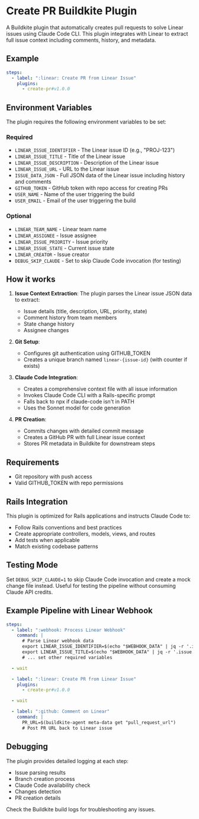 # Create PR Buildkite Plugin

A Buildkite plugin that automatically creates pull requests to solve Linear issues using Claude Code CLI. This plugin integrates with Linear to extract full issue context including comments, history, and metadata.

## Example

```yml
steps:
  - label: ":linear: Create PR from Linear Issue"
    plugins:
      - create-pr#v1.0.0
```

## Environment Variables

The plugin requires the following environment variables to be set:

### Required

- `LINEAR_ISSUE_IDENTIFIER` - The Linear issue ID (e.g., "PROJ-123")
- `LINEAR_ISSUE_TITLE` - Title of the Linear issue
- `LINEAR_ISSUE_DESCRIPTION` - Description of the Linear issue
- `LINEAR_ISSUE_URL` - URL to the Linear issue
- `ISSUE_DATA_JSON` - Full JSON data of the Linear issue including history and comments
- `GITHUB_TOKEN` - GitHub token with repo access for creating PRs
- `USER_NAME` - Name of the user triggering the build
- `USER_EMAIL` - Email of the user triggering the build

### Optional

- `LINEAR_TEAM_NAME` - Linear team name
- `LINEAR_ASSIGNEE` - Issue assignee
- `LINEAR_ISSUE_PRIORITY` - Issue priority
- `LINEAR_ISSUE_STATE` - Current issue state
- `LINEAR_CREATOR` - Issue creator
- `DEBUG_SKIP_CLAUDE` - Set to skip Claude Code invocation (for testing)

## How it works

1. **Issue Context Extraction**: The plugin parses the Linear issue JSON data to extract:
   - Issue details (title, description, URL, priority, state)
   - Comment history from team members
   - State change history
   - Assignee changes

2. **Git Setup**:
   - Configures git authentication using GITHUB_TOKEN
   - Creates a unique branch named `linear-{issue-id}` (with counter if exists)

3. **Claude Code Integration**:
   - Creates a comprehensive context file with all issue information
   - Invokes Claude Code CLI with a Rails-specific prompt
   - Falls back to npx if claude-code isn't in PATH
   - Uses the Sonnet model for code generation

4. **PR Creation**:
   - Commits changes with detailed commit message
   - Creates a GitHub PR with full Linear issue context
   - Stores PR metadata in Buildkite for downstream steps

## Requirements

- Git repository with push access
- Valid GITHUB_TOKEN with repo permissions

## Rails Integration

This plugin is optimized for Rails applications and instructs Claude Code to:
- Follow Rails conventions and best practices
- Create appropriate controllers, models, views, and routes
- Add tests when applicable
- Match existing codebase patterns

## Testing Mode

Set `DEBUG_SKIP_CLAUDE=1` to skip Claude Code invocation and create a mock change file instead. Useful for testing the pipeline without consuming Claude API credits.

## Example Pipeline with Linear Webhook

```yml
steps:
  - label: ":webhook: Process Linear Webhook"
    command: |
      # Parse Linear webhook data
      export LINEAR_ISSUE_IDENTIFIER=$(echo "$WEBHOOK_DATA" | jq -r '.issue.identifier')
      export LINEAR_ISSUE_TITLE=$(echo "$WEBHOOK_DATA" | jq -r '.issue.title')
      # ... set other required variables

  - wait

  - label: ":linear: Create PR from Linear Issue"
    plugins:
      - create-pr#v1.0.0

  - wait

  - label: ":github: Comment on Linear"
    command: |
      PR_URL=$(buildkite-agent meta-data get "pull_request_url")
      # Post PR URL back to Linear issue
```

## Debugging

The plugin provides detailed logging at each step:
- Issue parsing results
- Branch creation process
- Claude Code availability check
- Changes detection
- PR creation details

Check the Buildkite build logs for troubleshooting any issues.
